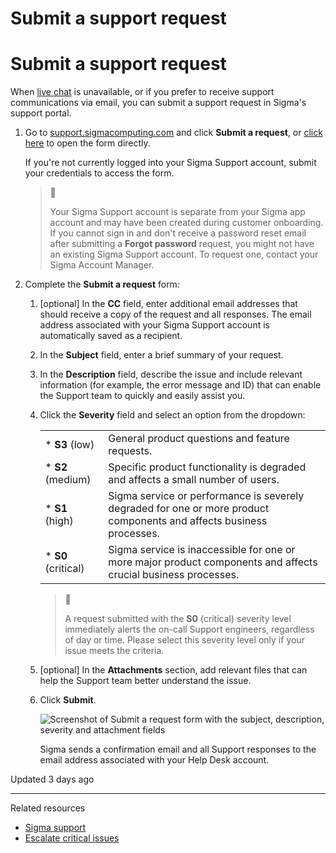 # Submit a support request

# Submit a support request

When [live chat](/docs/sigma-support#contact-sigma) is unavailable, or if you prefer to receive support communications via email, you can submit a support request in Sigma's support portal.

1. Go to [support.sigmacomputing.com](https://support.sigmacomputing.com/) and click **Submit a request**, or [click here](https://support.sigmacomputing.com/hc/en-us/requests/new?) to open the form directly.

   If you're not currently logged into your Sigma Support account, submit your credentials to access the form.

   > 📘
   >
   > Your Sigma Support account is separate from your Sigma app account and may have been created during customer onboarding. If you cannot sign in and don't receive a password reset email after submitting a **Forgot password** request, you might not have an existing Sigma Support account. To request one, contact your Sigma Account Manager.
2. Complete the **Submit a request** form:

   1. [optional] In the **CC** field, enter additional email addresses that should receive a copy of the request and all responses. The email address associated with your Sigma Support account is automatically saved as a recipient.
   2. In the **Subject** field, enter a brief summary of your request.
   3. In the **Description** field, describe the issue and include relevant information (for example, the error message and ID) that can enable the Support team to quickly and easily assist you.
   4. Click the **Severity** field and select an option from the dropdown:

      |  |  |
      | --- | --- |
      | * **S3** (low) | General product questions and feature requests. |
      | * **S2** (medium) | Specific product functionality is degraded and affects a small number of users. |
      | * **S1** (high) | Sigma service or performance is severely degraded for one or more product components and affects business processes. |
      | * **S0** (critical) | Sigma service is inaccessible for one or more major product components and affects crucial business processes. |

      > 🚧
      >
      > A request submitted with the **S0** (critical) severity level immediately alerts the on-call Support engineers, regardless of day or time. Please select this severity level only if your issue meets the criteria.
   5. [optional] In the **Attachments** section, add relevant files that can help the Support team better understand the issue.
   6. Click **Submit**.

      ![Screenshot of Submit a request form with the subject, description, severity and attachment fields](https://sigma-docs-screenshots.s3.us-west-2.amazonaws.com/Support/Escalate+critical+issues+after+hours/support-escalation_submit-a-request.png)

      Sigma sends a confirmation email and all Support responses to the email address associated with your Help Desk account.

Updated 3 days ago

---

Related resources

* [Sigma support](/docs/sigma-support)
* [Escalate critical issues](/docs/escalate-critical-issues)